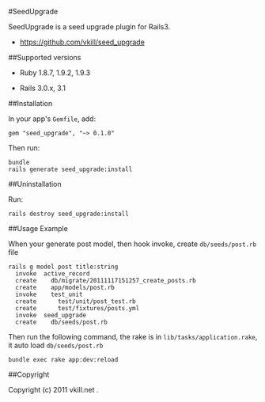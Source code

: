 #SeedUpgrade

SeedUpgrade is a seed upgrade plugin for Rails3.

* https://github.com/vkill/seed_upgrade

##Supported versions

* Ruby 1.8.7, 1.9.2, 1.9.3

* Rails 3.0.x, 3.1


##Installation

In your app's `Gemfile`, add:

    gem "seed_upgrade", "~> 0.1.0"

Then run:

    bundle
    rails generate seed_upgrade:install


##Uninstallation

Run:

    rails destroy seed_upgrade:install


##Usage Example

When your generate post model, then hook invoke, create `db/seeds/post.rb` file

    rails g model post title:string
      invoke  active_record
      create    db/migrate/20111117151257_create_posts.rb
      create    app/models/post.rb
      invoke    test_unit
      create      test/unit/post_test.rb
      create      test/fixtures/posts.yml
      invoke  seed_upgrade
      create    db/seeds/post.rb

Then run the following command, the rake is in `lib/tasks/application.rake`, it auto load `db/seeds/post.rb`

    bundle exec rake app:dev:reload



##Copyright

Copyright (c) 2011 vkill.net .

